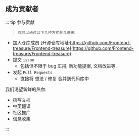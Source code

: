 ## 成为贡献者

::: tip 参与贡献

> `你可以通过以下几种方式参与进来`:

- 加入仓库成员 [开源仓库地址:https://github.com/Frontend-treasure/Frontend-treasure](https://github.com/Frontend-treasure/Frontend-treasure)
- 提交 `issue`
  - 包括但不限于 bug 汇报, 新功能提案, 文档改进等.
- 发起 `Pull Requests`
  - 直接将 想法 / 修复 合并到代码库中

我们渴望新鲜的热血:

- 撰写文档
- 中英翻译
- 社区推广
- 信息收集

:::

